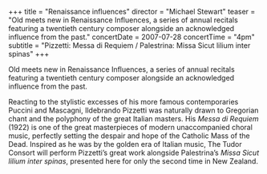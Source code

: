 +++
title = "Renaissance influences"
director = "Michael Stewart"
teaser = "Old meets new in Renaissance Influences, a series of annual recitals featuring a twentieth century composer alongside an acknowledged influence from the past."
concertDate = 2007-07-28
concertTime = "4pm"
subtitle = "Pizzetti: Messa di Requiem / Palestrina: Missa Sicut lilium inter spinas"
+++

Old meets new in Renaissance Influences, a series of annual recitals featuring a twentieth century composer alongside an acknowledged influence from the past.


Reacting to the stylistic excesses of his more famous contemporaries Puccini and Mascagni, Ildebrando Pizzetti was naturally drawn to Gregorian chant and the polyphony of the great Italian masters. His *Messa di Requiem* (1922) is one of the great masterpieces of modern unaccompanied choral music, perfectly setting the despair and hope of the Catholic Mass of the Dead. Inspired as he was by the golden era of Italian music, The Tudor Consort will perform Pizzetti’s great work alongside Palestrina’s *Missa Sicut lilium inter spinas*, presented here for only the second time in New Zealand.
